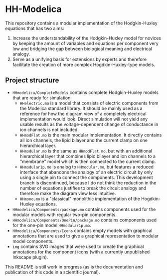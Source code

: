 # HH-Modelica

This repository contains a modular implementation of the Hodgkin-Huxley equations that has two aims:

1. Increase the understandability of the Hodgkin-Huxley model for novices by keeping the amount of variables and equations per component very low and bridging the gap between biological meaning and electrical analogy.
2. Serve as a unifying basis for extensions by experts and therefore facilitate the creation of more complex Hogdkin-Huxley-type models.

## Project structure

* `HHmodelica/CompleteModels` contains complete Hodgkin-Huxley models that are ready for simulation
  * `HHelectric.mo` is a model that consists of electric components from the Modelica standard library.
      It should be mainly used as a reference for how the diagram view of a completely electrical implementation would look.
      Direct simulation will not yield any usable results as the voltage-dependent change of conductance in ion channels is not included.
  * `HHmodFlat.mo` is the main modular implementation.
      It directly contains all ion channels, the lipid bilayer and the current clamp on one hierarchical layer.
  * `HHmodular.mo` is the same as `HHmodFlat.mo`, but with an additional hierarchical layer that combines lipid bilayer and ion channels to a  "membrane" model which is then connected to the current clamp.
  * `HHmodular1p.mo` is analog to `HHmodular.mo`, but features a reduced interface that abandons the analogy of an electric circuit by only using a single pin to connect the components.
      This development branch is discontinued, because I do not think the reduction in the number of equations justifies to break the circuit analogy and therefore make the diagram view less intuitive.
  * `HHmono.mo` is a "classical" monolithic implementation of the Hogdkin-Huxley equations.
* `HHmodelica/Components/package.mo` contains components used for the modular models with regular two-pin components.
* `HHmodelica/Components/OnePin/package.mo` contains components used for the one-pin model `HHmodular1p.mo`.
* `HHmodelica/Components/Icons` contains empty models with graphical annotations that are used to give a graphical representation to modular model components.
* `img` contains SVG images that were used to create the graphical annotations for the component icons (with a currently unpublished Inkscape plugin).

This README is still work in progress (as is the documentation and publication of this code in a scientific journal).
